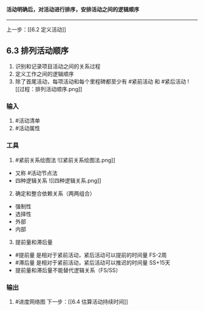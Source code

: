#### 活动明确后，对活动进行排序，安排活动之间的逻辑顺序
---
上一步：[[6.2 定义活动]]
## 6.3 排列活动顺序
1. 识别和记录项目活动之间的关系过程
2. 定义工作之间的逻辑顺序
3. 除了首尾活动，每项活动和每个里程碑都至少有 #紧前活动 和 #紧后活动 
![[过程：排列活动顺序.png]]
### 输入
1. #活动清单 
2. #活动属性 

### 工具
1. #紧前关系绘图法
![[紧前关系绘图法.png]]
- 又称 #活动节点法 
- 四种逻辑关系
![[四种逻辑关系.png]]
2. 确定和整合依赖关系（两两组合）
- 强制性
- 选择性
- 外部
- 内部
3. 提前量和滞后量
- #提前量 是相对于紧前活动，紧后活动可以提前的时间量	FS-2周
- #滞后量 是相对于紧前活动，紧后活动可以推迟的时间量	SS+15天
- 提前量和滞后量不能替代逻辑关系（FS/SS）

### 输出
1. #进度网络图
下一步：[[6.4 估算活动持续时间]]